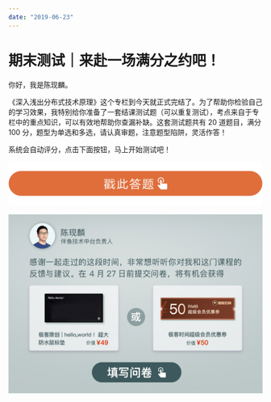 ```yaml
---
date: "2019-06-23"
---  
```

      
# 期末测试｜来赴一场满分之约吧！
你好，我是陈现麟。

《深入浅出分布式技术原理》这个专栏到今天就正式完结了。为了帮助你检验自己的学习效果，我特别给你准备了一套结课测试题（可以重复测试），考点来自于专栏中的重点知识，可以有效地帮助你查漏补缺。这套测试题共有 20 道题目，满分 100 分，题型为单选和多选，请认真审题，注意题型陷阱，灵活作答！

系统会自动评分，点击下面按钮，马上开始测试吧！

[![](./httpsstatic001geekbangorgresourceimage28a428d1be62669b4f3cc01c36466bf811a4.png)](http://time.geekbang.org/quiz/intro?act_id=3425&exam_id=8950)

[![](./httpsstatic001geekbangorgresourceimageb169b1dbc6b33cb4bd94965c9e8ceb3bba69.jpg)](https://jinshuju.net/f/E5RjB4)

<!-- [[[read_end]]] -->